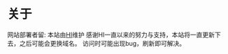 # 关于
网站部署者留:
本站由[HI](http://wpa.qq.com/msgrd?v=3&uin=3105255186&site=qq&menu=yes)维护
感谢HI一直以来的努力与支持，本站将一直更新下去，之后可能会更换域名。
访问时可能出现bug，刷新即可解决。